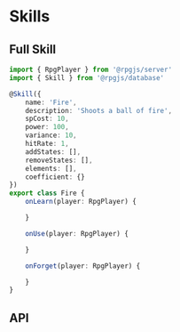 # Skills

<!--@include: ../partials/prerequisites-data.md-->

## Full Skill

```ts
import { RpgPlayer } from '@rpgjs/server'
import { Skill } from '@rpgjs/database'

@Skill({  
    name: 'Fire',
    description: 'Shoots a ball of fire',
    spCost: 10,
    power: 100,
    variance: 10,
    hitRate: 1,
    addStates: [],
    removeStates: [],
    elements: [],
    coefficient: {}
})
export class Fire {
    onLearn(player: RpgPlayer) {

    }

    onUse(player: RpgPlayer) {

    }

    onForget(player: RpgPlayer) {

    }
}
```

## API 

<!--@include: ../api/Skill.md-->